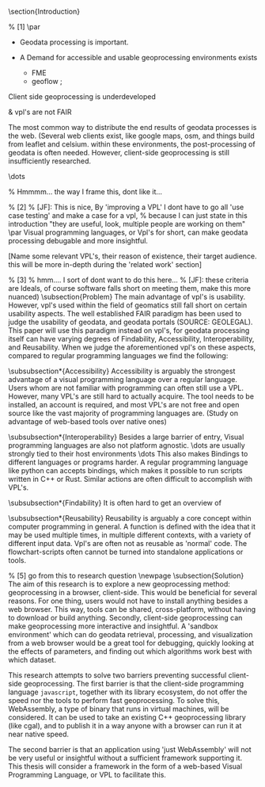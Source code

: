 \section{Introduction}

% [1]
\par


- Geodata processing is important.

- A Demand for accessible and usable geoprocessing environments exists
  - FME
  - geoflow
  ;

Client side geoprocessing is underdeveloped 


\& vpl's are not FAIR 


The most common way to distribute the end results of geodata processes is the web. 
(Several web clients exist, like google maps, osm, and things build from leaflet and celsium. 
within these environments, the post-processing of geodata is often needed. 
However, client-side geoprocessing is still insufficiently researched.






\dots



% Hmmmm... the way I frame this, dont like it...

% [2]
% [JF]: This is nice, By 'improving a VPL' I dont have to go all 'use case testing' and make a case for a vpl, 
% because I can just state in this introduction "they are useful, look, multiple people are working on them"
\par
Visual programming languages, or Vpl's for short, can make geodata processing debugable and more insightful. 

[Name some relevant VPL's, their reason of existence, their target audience.
this will be more in-depth during the 'related work' section] 


% [3]
% hmm.... I sort of dont want to do this here...
% [JF]: these criteria are Ideals, of course software falls short on meeting them, make this more nuanced)
\subsection{Problem}
The main advantage of vpl's is usability. 
However, vpl's used within the field of geomatics still fall short on certain usability aspects. 
The well established FAIR paradigm has been used to judge the usability of geodata, and geodata portals (SOURCE: GEOLEGAL). 
This paper will use this paradigm instead on vpl's, for geodata processing itself can have varying degrees of Findability, Accessibility, Interoperability, and Reusability. 
When we judge the aforementioned vpl's on these aspects, compared to regular programming languages we find the following: 


\subsubsection*{Accessibility}
Accessibility is arguably the strongest advantage of a visual programming language over a regular language. 
Users whom are not familiar with programming can often still use a VPL. 
However, many VPL's are still hard to actually acquire. 
The tool needs to be installed, an account is required, and most VPL's are not free and open source like the vast majority of programming languages are. (Study on advantage of web-based tools over native ones)

\subsubsection*{Interoperability}
Besides a large barrier of entry, Visual programming languages are also not platform agnostic. 
\dots
are usually strongly tied to their host environments
\dots
This also makes Bindings to different languages or programs harder. A regular programming language like python can accepts bindings, which makes it possible to run scripts written in C++ or Rust. Similar actions are often difficult to accomplish with VPL's.

\subsubsection*{Findability}
It is often hard to get an overview of 


\subsubsection*{Reusability}
Reusability is arguably a core concept within computer programming in general. 
A function is defined with the idea that it may be used multiple times, in multiple different contexts, with a variety of different input data.
Vpl's are often not as reusable as 'normal' code. The flowchart-scripts often cannot be turned into standalone applications or tools.



% [5] go from this to research question
\newpage
\subsection{Solution}
The aim of this research is to explore a new geoprocessing method: geoprocessing in a browser, client-side. 
This would be beneficial for several reasons. 
For one thing, users would not have to install anything besides a web browser. This way, tools can be shared, cross-platform, without having to download or build anything. 
Secondly, client-side geoprocessing can make geoprocessing more interactive and insightful. A 'sandbox environment' which can do geodata retrieval, processing, and visualization from a web browser would be a great tool for debugging, quickly looking at the effects of parameters, and finding out which algorithms work best with which dataset.

This research attempts to solve two barriers preventing successful client-side geoprocessing. The first barrier is that the client-side programming language `javascript`, together with its library ecosystem, do not offer the speed nor the tools to perform fast geoprocessing. To solve this, WebAssembly, a type of binary that runs in virtual machines, will be considered. It can be used to take an existing C++ geoprocessing library (like cgal), and to publish it in a way anyone with a browser can run it at near native speed. 

The second barrier is that an application using 'just WebAssembly' will not be very useful or insightful without a sufficient framework supporting it. This thesis will consider a framework in the form of a web-based Visual Programming Language, or VPL to facilitate this. 